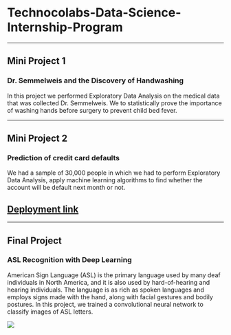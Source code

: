 # Technocolabs-Data-Science-Internship-Program
-----
## Mini Project 1
### Dr. Semmelweis and the Discovery of Handwashing
In this project we performed Exploratory Data Analysis on the  medical data that was collected Dr. Semmelweis. We to statistically prove the importance of washing hands before surgery to prevent child bed fever.

-----

## Mini Project 2
### Prediction of credit card defaults
We had a sample of 30,000 people in which we had to perform Exploratory Data Analysis, apply machine learning algorithms to find whether the account will be default next month or not.

[Deployment link](https://credit-card-default-predicto.herokuapp.com/)
---

-----

## Final Project
### ASL Recognition with Deep Learning
American Sign Language (ASL) is the primary language used by many deaf individuals in North America, and it is also used by hard-of-hearing and hearing individuals. The language is as rich as spoken languages and employs signs made with the hand, along with facial gestures and bodily postures.
In this project, we trained a convolutional neural network to classify images of ASL letters.

<img src="final projects/screenshots/app.png ">
